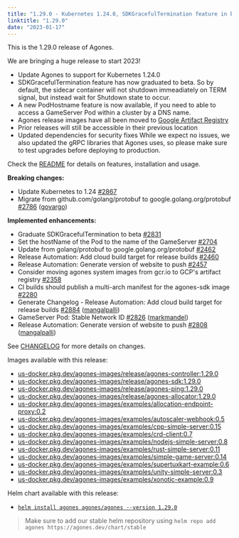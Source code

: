```yaml
---
title: "1.29.0 - Kubernetes 1.24.0, SDKGracefulTermination feature in beta, New PodHostname feature"
linktitle: "1.29.0"
date: "2023-01-17"
---
```


This is the 1.29.0 release of Agones.

We are bringing a huge release to start 2023!
- Update Agones to support for Kubernetes 1.24.0
- SDKGracefulTermination feature has now graduated to beta. So by default, the sidecar container will not shutdown immeadiately on TERM signal, but instead wait for Shutdown state to occur.
- A new PodHostname feature is now available, if you need to able to access a GameServer Pod within a cluster by a DNS name.
- Agones release images have all been moved to [Google Artifact Registry](https://cloud.google.com/artifact-registry)
- Prior releases will still be accessible in their previous location
- Updated dependencies for security fixes
While we expect no issues, we also updated the gRPC libraries that Agones uses, so please make sure to test upgrades before deploying to production.

Check the <a href="https://github.com/googleforgames/agones/tree/release-1.29.0" >README</a> for details on features, installation and usage.

**Breaking changes:**

- Update Kubernetes to 1.24 [\#2867](https://github.com/googleforgames/agones/issues/2867)
- Migrate from github.com/golang/protobuf to google.golang.org/protobuf [\#2786](https://github.com/googleforgames/agones/pull/2786) ([govargo](https://github.com/govargo))

**Implemented enhancements:**

- Graduate SDKGracefulTermination to beta [\#2831](https://github.com/googleforgames/agones/issues/2831)
- Set the hostName of the Pod to the name of the GameServer [\#2704](https://github.com/googleforgames/agones/issues/2704)
- Update from golang/protobuf to google.golang.org/protobuf [\#2462](https://github.com/googleforgames/agones/issues/2462)
- Release Automation: Add cloud build target for release builds [\#2460](https://github.com/googleforgames/agones/issues/2460)
- Release Automation: Generate version of website to push [\#2457](https://github.com/googleforgames/agones/issues/2457)
- Consider moving agones system images from gcr.io to GCP's artifact registry [\#2358](https://github.com/googleforgames/agones/issues/2358)
- CI builds should publish a multi-arch manifest for the agones-sdk image [\#2280](https://github.com/googleforgames/agones/issues/2280)
- Generate Changelog - Release Automation: Add cloud build target for release builds [\#2884](https://github.com/googleforgames/agones/pull/2884) ([mangalpalli](https://github.com/mangalpalli))
- GameServer Pod: Stable Network ID [\#2826](https://github.com/googleforgames/agones/pull/2826) ([markmandel](https://github.com/markmandel))
- Release Automation: Generate version of website to push [\#2808](https://github.com/googleforgames/agones/pull/2808) ([mangalpalli](https://github.com/mangalpalli))

See <a href="https://github.com/googleforgames/agones/blob/release-1.29.0/CHANGELOG.md" >CHANGELOG</a> for more details on changes.

Images available with this release:

- [us-docker.pkg.dev/agones-images/release/agones-controller:1.29.0](https://us-docker.pkg.dev/agones-images/release/agones-controller:1.29.0)
- [us-docker.pkg.dev/agones-images/release/agones-sdk:1.29.0](https://us-docker.pkg.dev/agones-images/release/agones-sdk:1.29.0)
- [us-docker.pkg.dev/agones-images/release/agones-ping:1.29.0](https://us-docker.pkg.dev/agones-images/release/agones-ping:1.29.0)
- [us-docker.pkg.dev/agones-images/release/agones-allocator:1.29.0](https://us-docker.pkg.dev/agones-images/release/agones-allocator:1.29.0)
- [us-docker.pkg.dev/agones-images/examples/allocation-endpoint-proxy:0.2](https://us-docker.pkg.dev/agones-images/examples/allocation-endpoint-proxy:0.2)
- [us-docker.pkg.dev/agones-images/examples/autoscaler-webhook:0.5](https://us-docker.pkg.dev/agones-images/examples/autoscaler-webhook:0.5)
- [us-docker.pkg.dev/agones-images/examples/cpp-simple-server:0.15](https://us-docker.pkg.dev/agones-images/examples/cpp-simple-server:0.15)
- [us-docker.pkg.dev/agones-images/examples/crd-client:0.7](https://us-docker.pkg.dev/agones-images/examples/crd-client:0.7)
- [us-docker.pkg.dev/agones-images/examples/nodejs-simple-server:0.8](https://us-docker.pkg.dev/agones-images/examples/nodejs-simple-server:0.8)
- [us-docker.pkg.dev/agones-images/examples/rust-simple-server:0.11](https://us-docker.pkg.dev/agones-images/examples/rust-simple-server:0.11)
- [us-docker.pkg.dev/agones-images/examples/simple-game-server:0.14](https://us-docker.pkg.dev/agones-images/examples/simple-game-server:0.14)
- [us-docker.pkg.dev/agones-images/examples/supertuxkart-example:0.6](https://us-docker.pkg.dev/agones-images/examples/supertuxkart-example:0.6)
- [us-docker.pkg.dev/agones-images/examples/unity-simple-server:0.3](https://us-docker.pkg.dev/agones-images/examples/unity-simple-server:0.3)
- [us-docker.pkg.dev/agones-images/examples/xonotic-example:0.9](https://us-docker.pkg.dev/agones-images/examples/xonotic-example:0.9)

Helm chart available with this release:

- <a href="https://agones.dev/chart/stable/agones-1.29.0.tgz" >
  <code>helm install agones agones/agones --version 1.29.0</code></a>

> Make sure to add our stable helm repository using `helm repo add agones https://agones.dev/chart/stable`

